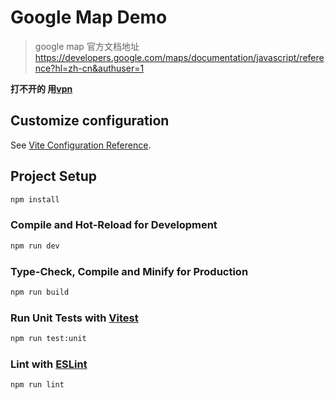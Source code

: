 # Google Map Demo

>  google map 官方文档地址 https://developers.google.com/maps/documentation/javascript/reference?hl=zh-cn&authuser=1

**打不开的 用[vpn](https://portal.dc-site5.com/#/register?code=kZ7FosPo)** 

## Customize configuration

See [Vite Configuration Reference](https://vitejs.dev/config/).

## Project Setup

```sh
npm install
```

### Compile and Hot-Reload for Development

```sh
npm run dev
```

### Type-Check, Compile and Minify for Production

```sh
npm run build
```

### Run Unit Tests with [Vitest](https://vitest.dev/)

```sh
npm run test:unit
```

### Lint with [ESLint](https://eslint.org/)

```sh
npm run lint
```
